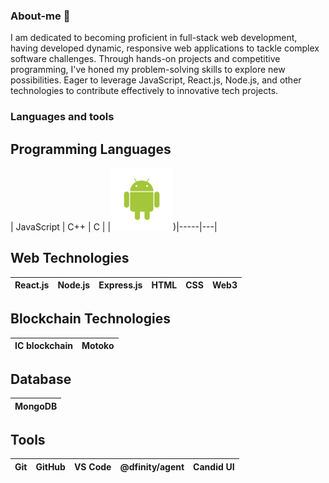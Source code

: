 ### About-me 👋
I am dedicated to becoming proficient in full-stack web development, having developed dynamic, responsive web applications to tackle complex software challenges. Through hands-on projects and competitive programming, I've honed my problem-solving skills to explore new possibilities. Eager to leverage JavaScript, React.js, Node.js, and other technologies to contribute effectively to innovative tech projects.

### Languages and tools
## Programming Languages
| JavaScript                                                                       | C++ | C |
|<img src="frameworks/android.svg" alt="JavaScript Logo" width="100" height="100">)|-----|---|


## Web Technologies
| React.js | Node.js | Express.js | HTML | CSS | Web3 |
|----------|---------|------------|------|-----|------|

## Blockchain Technologies
| IC blockchain | Motoko |
|----------------|--------|

## Database
| MongoDB |
|---------|

## Tools
| Git | GitHub | VS Code | @dfinity/agent | Candid UI |
|-----|--------|---------|----------------|-----------|


<!--
**Var2299/Var2299** is a ✨ _special_ ✨ repository because its `README.md` (this file) appears on your GitHub profile.

Here are some ideas to get you started:

- 🔭 I’m currently working on ...
- 🌱 I’m currently learning ...
- 👯 I’m looking to collaborate on ...
- 🤔 I’m looking for help with ...
- 💬 Ask me about ...
- 📫 How to reach me: ...
- 😄 Pronouns: ...
- ⚡ Fun fact: ...
-->
